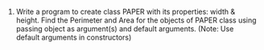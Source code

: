 1.	Write a program to create class PAPER with its properties:  width & height. Find the Perimeter and Area for the objects of PAPER class using passing object as argument(s) and default arguments. (Note: Use default arguments in constructors)
